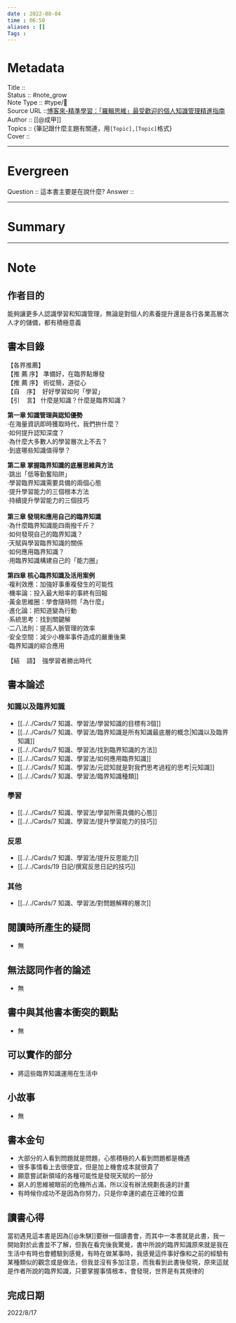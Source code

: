 ```yaml
---
date : 2022-08-04
time : 06:50
aliases : []
Tags : 
---
```

# Metadata
Title :: <br>
Status :: #note_grow <br>
Note Type :: #type/📘 <br>
Source URL ::[博客來-精準學習：「羅輯思維」最受歡迎的個人知識管理精進指南](https://www.books.com.tw/products/0010758670)<br>
Author :: [[@成甲]]<br>
Topics :: {筆記跟什麼主題有關連，用`[Topic],[Topic]`格式}<br>
Cover ::

 
---
# Evergreen
Question :: 這本書主要是在說什麼?
Answer :: 


---

# Summary

---

# Note

## 作者目的
能夠讓更多人認識學習和知識管理，無論是對個人的素養提升還是各行各業高層次人才的儲備，都有積極意義

## 書本目錄
【各界推薦】  
【推 薦 序】 準備好，在臨界點爆發  
【推 薦 序】 術從簡，道從心  
【自    序】  好好學習如何「學習」  
【引    言】 什麼是知識？什麼是臨界知識？  
  
**第一章 知識管理與認知優勢**  
‧在海量資訊即時獲取時代，我們拚什麼？  
‧如何提升認知深度？  
‧為什麼大多數人的學習層次上不去？  
‧到底哪些知識值得學？  
  
**第二章 掌握臨界知識的底層思維與方法**  
‧跳出「低等勤奮陷阱」  
‧學習臨界知識需要具備的兩個心態          
‧提升學習能力的三個根本方法              
‧持續提升學習能力的三個技巧        
       
**第三章 發現和應用自己的臨界知識**  
‧為什麼臨界知識能四兩撥千斤？  
‧如何發現自己的臨界知識？  
‧天賦與學習臨界知識的關係  
‧如何應用臨界知識？  
‧用臨界知識構建自己的「能力圈」  
  
**第四章 核心臨界知識及活用案例**  
‧複利效應：加強好事重複發生的可能性  
‧機率論：投入最大賠率的事終有回報  
‧黃金思維圈：學會隨時問「為什麼」  
‧進化論：把知道變為行動  
‧系統思考：找到關鍵解  
‧二八法則：提高人脈管理的效率  
‧安全空間：減少小機率事件造成的嚴重後果  
‧臨界知識的綜合應用  
  
【結    語】  強學習者勝出時代

## 書本論述
### 知識以及臨界知識
- [[../../Cards/7 知識、學習法/學習知識的目標有3個]]
- [[../../Cards/7 知識、學習法/臨界知識是所有知識最底層的概念|知識以及臨界知識]]
- [[../../Cards/7 知識、學習法/找到臨界知識的方法]]
- [[../../Cards/7 知識、學習法/如何應用臨界知識]]
- [[../../Cards/7 知識、學習法/元認知就是對我們思考過程的思考|元知識]]
- [[../../Cards/7 知識、學習法/臨界知識種類]]

### 學習
- [[../../Cards/7 知識、學習法/學習所需具備的心態]]
- [[../../Cards/7 知識、學習法/提升學習能力的技巧]]

### 反思
- [[../../Cards/7 知識、學習法/提升反思能力]]
- [[../../Cards/19 日記/撰寫反思日記的技巧]]

### 其他
- [[../../Cards/7 知識、學習法/對問題解釋的層次]]

## 閱讀時所產生的疑問
- 無

## 無法認同作者的論述
- 無

## 書中與其他書本衝突的觀點
- 無

## 可以實作的部分
- 將這些臨界知識運用在生活中

## 小故事
- 無

## 書本金句
- 大部分的人看到問題就是問題，心態積極的人看到問題都是機遇
- 很多事情看上去很便宜，但是加上機會成本就很貴了
- 願意嘗試新領域的各種可能性是發現天賦的一部分
- 窮人的思維被眼前的危機所占滿，所以沒有辦法規劃長遠的計畫
- 有時候你成功不是因為你努力，只是你幸運的處在正確的位置

## 讀書心得
當初遇見這本書是因為[[@朱騏]]要辦一個讀書會，而其中一本書就是此書，我一開始對於此書並不了解，但我在看完後我驚覺，書中所說的臨界知識原來就是我在生活中有時也會體驗到感覺，有時在做某事時，我感覺這件事好像和之前的經驗有某種類似的觀念或是做法，但我並沒有多加注意，而我看到此書後發現，原來這就是作者所說的臨界知識，只要掌握事情根本，會發現，世界是有其規律的

## 完成日期
2022/8/17
